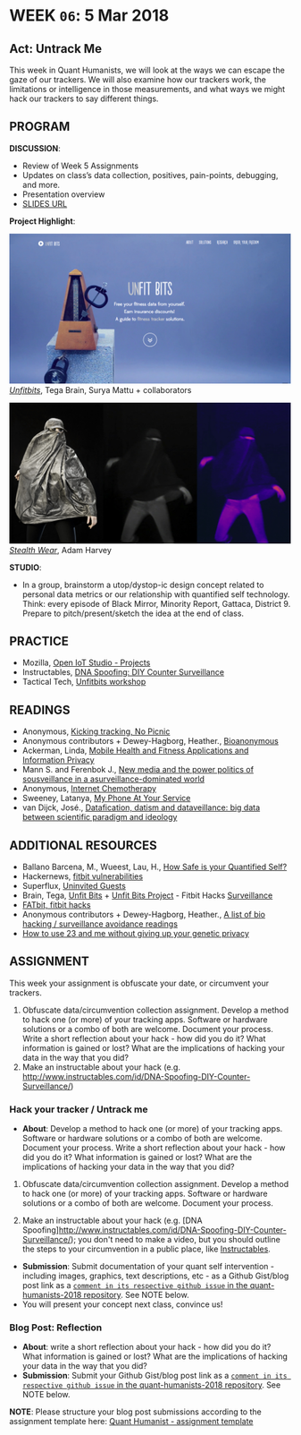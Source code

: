 # WEEK `06`: 5 Mar 2018
##  Act: Untrack Me
This week in Quant Humanists, we will look at the ways we can escape the gaze of our trackers. We will also examine how our trackers work, the limitations or intelligence in those measurements, and what ways we might hack our trackers to say different things. 

## PROGRAM

**DISCUSSION**:
 
- Review of Week 5 Assignments
- Updates on class’s data collection, positives, pain-points, debugging, and more. 
- Presentation overview 
- [SLIDES URL](https://docs.google.com/presentation/d/1BX1bX_puR_ipcS0gXgeUrL6RGlbtTyeoi9pIdIlEjnQ/edit#slide=id.g349f224b12_0_0)

**Project Highlight**:

![UnfitBits Site](assets/images/unfitbits.png)
*[Unfitbits](http://www.unfitbits.com/)*, Tega Brain, Surya Mattu + collaborators

![Stealthwear Burqa](assets/images/stealth-wear-burqa.png)
*[Stealth Wear](https://ahprojects.com/projects/stealth-wear/)*, Adam Harvey

**STUDIO**:

- In a group, brainstorm a utop/dystop-ic design concept related to personal data metrics or our relationship with quantified self technology. Think: every episode of Black Mirror, Minority Report, Gattaca, District 9. Prepare to pitch/present/sketch the idea at the end of class.

## PRACTICE

- Mozilla, [Open IoT Studio - Projects](https://github.com/openiotstudio)
- Instructables, [DNA Spoofing: DIY Counter Surveillance](http://www.instructables.com/id/DNA-Spoofing-DIY-Counter-Surveillance/)
- Tactical Tech, [Unfitbits workshop](https://tacticaltech.org/news/workshop-the-ultimate-workout/)


## READINGS

- Anonymous, [Kicking tracking, No Picnic](https://unquantifiedself.wordpress.com/2014/04/29/kicking-tracking-no-picnic/)
- Anonymous contributors + Dewey-Hagborg, Heather., [Bioanonymous](http://biononymous.me/)
- Ackerman, Linda, [Mobile Health and Fitness Applications and Information Privacy](https://www.privacyrights.org/sites/default/files/mobile-medical-apps-privacy-consumer-report.pdf)
- Mann S. and Ferenbok J., [New media and the power politics of sousveillance in a asurveillance-dominated world](https://ojs.library.queensu.ca/index.php/)
- Anonymous, [Internet Chemotherapy](https://ghostbin.com/paste/q2vq2)
- Sweeney, Latanya, [My Phone At Your Service](https://www.ftc.gov/news-events/blogs/techftc/2014/02/my-phone-your-service)
- van Dijck, José., [Datafication, datism and dataveillance: big data between scientific paradigm and ideology](https://ojs.library.queensu.ca/index.php/surveillance-and-society/article/view/datafication)

## ADDITIONAL RESOURCES

- Ballano Barcena, M., Wueest, Lau, H., [How Safe is your Quantified Self?](https://www.symantec.com/content/dam/symantec/docs/white-papers/how-safe-is-your-quantified-self-en.pdf)
- Hackernews, [fitbit vulnerabilities](https://thehackernews.com/2015/10/hack-fitbit.html)
- Superflux, [Uninvited Guests](https://vimeo.com/128873380) 
- Brain, Tega, [Unfit Bits](http://tegabrain.com/Unfit-Bits) + [Unfit Bits Project](http://www.unfitbits.com/index.html)                    - Fitbit Hacks [Surveillance](https://www.youtube.com/watch?v=VJnSK4htwoc)
- [FATbit, fitbit hacks](https://www.youtube.com/watch?v=tjTLOKjB_50)
- Anonymous contributors + Dewey-Hagborg, Heather., [A list of bio hacking / surveillance avoidance readings](http://biononymous.me/texts/)
- [How to use 23 and me without giving up your genetic privacy](https://venturebeat.com/2013/09/20/how-to-use-23andme-without-giving-up-your-genetic-privacy/)

## ASSIGNMENT

This week your assignment is obfuscate your date, or circumvent your trackers. 
1. Obfuscate data/circumvention collection assignment. Develop a method to hack one (or more) of your tracking apps. Software or hardware solutions or a combo of both are welcome. Document your process. Write a short reflection about your hack - how did you do it? What information is gained or lost? What are the implications of hacking your data in the way that you did? 
2. Make an instructable about your hack (e.g. http://www.instructables.com/id/DNA-Spoofing-DIY-Counter-Surveillance/)

### Hack your tracker / Untrack me
- **About**: Develop a method to hack one (or more) of your tracking apps. Software or hardware solutions or a combo of both are welcome. Document your process. Write a short reflection about your hack - how did you do it? What information is gained or lost? What are the implications of hacking your data in the way that you did?

1. Obfuscate data/circumvention collection assignment. Develop a method to hack one (or more) of your tracking apps. Software or hardware solutions or a combo of both are welcome. Document your process.

2. Make an instructable about your hack (e.g. [DNA Spoofing]http://www.instructables.com/id/DNA-Spoofing-DIY-Counter-Surveillance/); you don't need to make a video, but you should outline the steps to your circumvention in a public place, like [Instructables](http://www.instructables.com/).

- **Submission**: Submit documentation of your quant self intervention - including images, graphics, text descriptions, etc - as a Github Gist/blog post link as a [`comment in its respective github issue` in the quant-humanists-2018 repository](https://github.com/joeyklee/quant-humanists-2018/issues). See NOTE below.
- You will present your concept next class, convince us!


### Blog Post: Reflection
- **About**: write a short reflection about your hack - how did you do it? What information is gained or lost? What are the implications of hacking your data in the way that you did? 
- **Submission**: Submit your Github Gist/blog post link as a [`comment in its respective github issue` in the quant-humanists-2018 repository](https://github.com/joeyklee/quant-humanists-2018/issues). See NOTE below.


**NOTE**: Please structure your blog post submissions according to the assignment template here: [Quant Humanist - assignment template](https://github.com/joeyklee/quant-humanists-2018/blob/master/_templates/assignment-submission-template.md)

